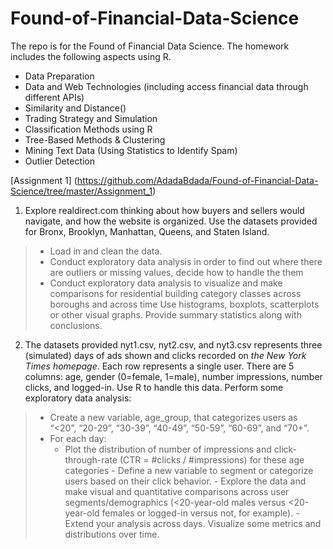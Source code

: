 # Found-of-Financial-Data-Science

The repo is for the Found of Financial Data Science. The homework includes the following aspects using R.

- Data Preparation
- Data and Web Technologies (including access financial data through different APIs)
- Similarity and Distance()
- Trading Strategy and Simulation
- Classification Methods using R
- Tree-Based Methods & Clustering
- Mining Text Data (Using Statistics to Identify Spam)
- Outlier Detection

[Assignment 1] (https://github.com/AdadaBdada/Found-of-Financial-Data-Science/tree/master/Assignment_1)

1. Explore realdirect.com thinking about how buyers and sellers would navigate, and how the website is organized. Use the datasets provided for Bronx, Brooklyn, Manhattan, Queens, and Staten Island.
> - Load in and clean the data.
> - Conduct exploratory data analysis in order to find out where there are outliers or missing values, decide how to handle the them
> - Conduct exploratory data analysis to visualize and make comparisons for residential building category classes across boroughs and across time Use histograms, boxplots, scatterplots or other visual graphs. Provide summary statistics along with  conclusions.


2. The datasets provided nyt1.csv, nyt2.csv, and nyt3.csv represents three (simulated) days of ads shown and clicks recorded on _the New York Times homepage_. Each row represents a single user. There are 5 columns: age, gender (0=female, 1=male), number impressions, number clicks, and logged-in. Use R to handle this data. Perform some exploratory data analysis:
> - Create a new variable, age_group, that categorizes users as “<20”, “20-29”, “30-39”, “40-49”, “50-59”, “60-69”, and “70+”.
> -  For each day:
>    - Plot the distribution of number of impressions and click-through-rate (CTR = #clicks / #impressions) for these age categories
     - Define a new variable to segment or categorize users based on their click behavior.
     - Explore the data and make visual and quantitative comparisons across user segments/demographics (<20-year-old males versus <20-year-old females or logged-in versus not, for example).
     - Extend your analysis across days. Visualize some metrics and distributions over time. 
    


